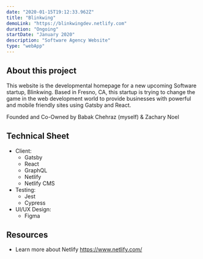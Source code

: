 ```yaml
---
date: "2020-01-15T19:12:33.962Z"
title: "Blinkwing"
demoLink: "https://blinkwingdev.netlify.com"
duration: "Ongoing"
startDate: "January 2020"
description: "Software Agency Website"
type: "webApp"
---
```

<section>
<h2>About this project</h2>
<p>
  This website is the developmental homepage for a new upcoming Software startup, Blinkwing. Based in Fresno, CA, this startup is trying to change the game in the web development world to provide businesses with powerful and mobile friendly sites using Gatsby and React. 
</p>
<p>
  Founded and Co-Owned by Babak Chehraz (myself) & Zachary Noel
</p>
</section>
<section>
<h2>Technical Sheet</h2>
<ul>
  <li>
    Client:
    <ul>
      <li>Gatsby</li>
      <li>React</li>
      <li>GraphQL</li>
      <li>Netlify</li>
      <li>Netlify CMS</li>
    </ul>
  </li>

  <li>
    Testing:
    <ul>
      <li>Jest</li>
      <li>Cypress</li>
    </ul>
  </li>

  <li>
    UI/UX Design:
    <ul>
      <li>Figma</li>
    </ul>
  </li>
</ul>
</section>
<section>
<h2>Resources</h2>
<ul>
  <li>
    Learn more about Netlify
    <a href="https://www.netlify.com/">https://www.netlify.com/</a>
  </li>
</ul>
</section>

